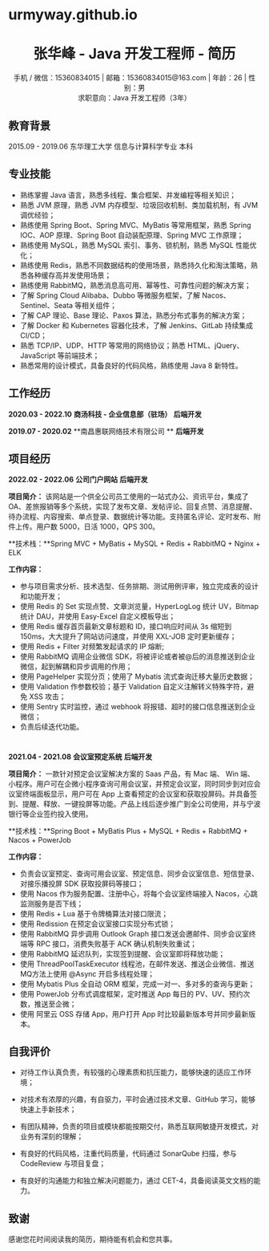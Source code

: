 # urmyway.github.io
 <center>
     <h1>张华峰 - Java 开发工程师 - 简历</h1>
     <div>
         手机 / 微信：15360834015 | 
            邮箱：15360834015@163.com |
                年龄：26 | 
         			性别：男 
     </div>
     <div>
         求职意向：Java 开发工程师（3年）
     </div>
</center>



##  教育背景

2015.09 - 2019.06                          东华理工大学 信息与计算科学专业                        		     本科    



## 专业技能

- 熟练掌握 Java 语言，熟悉多线程、集合框架、并发编程等相关知识；
- 熟悉 JVM 原理，熟悉 JVM 内存模型、垃圾回收机制、类加载机制，有 JVM 调优经验；
- 熟练使用 Spring Boot、Spring MVC、MyBatis 等常用框架，熟悉 Spring IOC、AOP 原理、Spring Boot 自动装配原理、Spring MVC 工作原理；
- 熟练使用 MySQL，熟悉 MySQL 索引、事务、锁机制，熟悉 MySQL 性能优化；
- 熟练使用 Redis，熟悉不同数据结构的使用场景，熟悉持久化和淘汰策略，熟悉各种缓存高并发使用场景；
- 熟练使用 RabbitMQ，熟悉消息高可用、幂等性、可靠性问题的解决方案；
- 了解 Spring Cloud Alibaba、Dubbo 等微服务框架，了解 Nacos、Sentinel、Seata 等相关组件；
- 了解 CAP 理论、Base 理论、Paxos 算法，熟悉分布式事务的解决方案；
- 了解 Docker 和 Kubernetes 容器化技术，了解 Jenkins、GitLab 持续集成 CI/CD；
- 熟悉 TCP/IP、UDP、HTTP 等常用的网络协议；熟悉 HTML、jQuery、JavaScript 等前端技术；
- 熟悉常用的设计模式，具备良好的代码风格，熟练使用 Java 8 新特性。



## 工作经历

**2020.03 - 2022.10**       			 **商汤科技 - 企业信息部（驻场）**                        						**后端开发**

**2019.07 - 2020.02**       			 **南昌惠联网络技术有限公司 **                        							**后端开发**



## 项目经历

**2022.02 - 2022.06**                        **公司门户网站**           								            	       	    **后端开发**

**项目简介：** 该网站是一个供全公司员工使用的一站式办公、资讯平台，集成了 OA、差旅报销等多个系统，实现了发布文章、发帖评论、回复点赞、消息提醒、待办流程、内容搜索、单点登录、数据统计等功能。支持匿名评论、定时发布、附件上传。用户数 5000，日活 1000，QPS 300。

**技术栈：**Spring MVC + MyBatis + MySQL + Redis + RabbitMQ + Nginx + ELK

**工作内容：**

* 参与项目需求分析、技术选型、任务排期、测试用例评审，独立完成表的设计和功能开发；
* 使用 Redis 的 Set 实现点赞、文章浏览量，HyperLogLog 统计 UV，Bitmap 统计 DAU，并使用 Easy-Excel 自定义模板导出；
* 使用 Redis 缓存首页最新文章标题和 ID，接口响应时间从 3s 缩短到 150ms，大大提升了网站访问速度，并使用 XXL-JOB 定时更新缓存；
* 使用 Redis + Filter 对频繁发起请求的 IP 熔断;
* 使用 RabbitMQ 调用企业微信 SDK，将被评论或者被@后的消息推送到企业微信，起到解耦和异步调用的作用；
* 使用 PageHelper 实现分页；使用了 Mybatis 流式查询迁移大量历史数据；
* 使用 Validation 作参数校验；基于 Validation 自定义注解转义特殊字符，避免 XSS 攻击；
* 使用 Sentry 实时监控，通过 webhook 将报错、超时的接口信息推送到企业微信；
* 负责后续迭代功能。

<div><h1></h1></div>

**2021.04 - 2021.08**                        **会议室预定系统**           								            	       	**后端开发**

**项目简介：** 一款针对预定会议室解决方案的 Saas 产品，有 Mac 端、 Win 端、小程序。用户可在企微小程序查询可用会议室，并预定会议室，同时同步到对应会议室终端面板显示，用户可在 App 上查看预定的会议室和获取投屏码。并具备签到、提醒、释放、一键投屏等功能。产品上线后逐步推广到全公司使用，并与宁波银行等企业签约投入使用。

**技术栈：**Spring Boot + MyBatis Plus + MySQL + Redis + RabbitMQ + Nacos + PowerJob

**工作内容：**

* 负责会议室预定、查询可用会议室、预定信息、同步会议室信息、短信登录、对接乐播投屏 SDK 获取投屏码等接口；
* 使用 Nacos 作为服务配置、注册中心，将每个会议室终端接入 Nacos，心跳监测服务是否下线；
* 使用 Redis + Lua 基于令牌桶算法对接口限流；
* 使用 Redission 在预定会议室接口实现分布式锁；
* 使用 RabbitMQ 异步调用 Outlook Graph 接口发送会邀邮件、同步会议室终端等 RPC 接口，消费失败基于 ACK 确认机制失败重试；
* 使用 RabbitMQ 延迟队列，实现签到提醒、会议室即将释放功能；
* 使用 ThreadPoolTaskExecutor 线程池，在邮件发送、推送企业微信、推送MQ方法上使用 @Async 开启多线程处理；
* 使用 Mybatis Plus 全自动 ORM 框架，完成一对一、多对多的查询与更新；
* 使用 PowerJob 分布式调度框架，定时推送 App 每日的 PV、UV、预约次数，推送至企微；
* 使用 阿里云 OSS 存储 App，用户打开 App 时比较最新版本号并同步最新版本。



## 自我评价

* 对待工作认真负责，有较强的心理素质和抗压能力，能够快速的适应工作环境；

* 对技术有浓厚的兴趣，有自驱力，平时会通过技术文章、GitHub 学习，能够快速上手新技术；

* 有团队精神，负责的项目或模块都能按期交付，熟悉互联网敏捷开发模式，对业务有深刻的理解；

* 有良好的代码风格，注重代码质量，代码通过 SonarQube 扫描，参与 CodeReview 与项目复盘；

* 有良好的沟通能力和独立解决问题能力，通过 CET-4，具备阅读英文文档的能力。

  

## 致谢

感谢您花时间阅读我的简历，期待能有机会和您共事。
